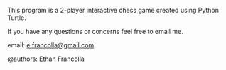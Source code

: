 This program is a 2-player interactive chess game created using Python Turtle.

If you have any questions or concerns feel free to email me.

email: e.francolla@gmail.com

@authors: Ethan Francolla